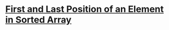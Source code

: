 <h1><a href="https://www.codingninjas.com/codestudio/problems/first-and-last-position-of-an-element-in-sorted-array_1082549" target="_blank">First and Last Position of an Element in Sorted Array</a></h1>

